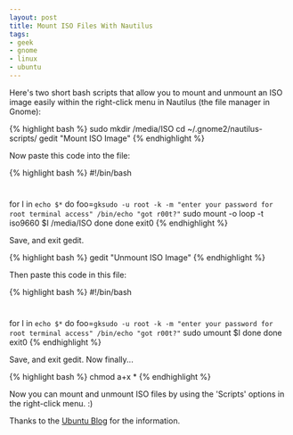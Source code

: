 ```yaml
---
layout: post
title: Mount ISO Files With Nautilus
tags:
- geek
- gnome
- linux
- ubuntu
---
```


Here's two short bash scripts that allow you to mount and unmount an ISO image easily within the
right-click menu in Nautilus (the file manager in Gnome):

{% highlight bash %}
sudo mkdir /media/ISO
cd ~/.gnome2/nautilus-scripts/
gedit "Mount ISO Image"
{% endhighlight %}

Now paste this code into the file:

{% highlight bash %}
#!/bin/bash
#
for I in `echo $*`
do
foo=`gksudo -u root -k -m "enter your password for root terminal access" /bin/echo "got r00t?"`
sudo mount -o loop -t iso9660 $I /media/ISO
done
done
exit0
{% endhighlight %}

Save, and exit gedit.

{% highlight bash %}
gedit "Unmount ISO Image"
{% endhighlight %}

Then paste this code in this file:

{% highlight bash %}
#!/bin/bash
#
for I in `echo $*`
do
foo=`gksudo -u root -k -m "enter your password for root terminal access" /bin/echo "got r00t?"`
sudo umount $I
done
done
exit0
{% endhighlight %}

Save, and exit gedit. Now finally...

{% highlight bash %}
chmod a+x *
{% endhighlight %}

Now you can mount and unmount ISO files by using the 'Scripts' options in the right-click menu. :)

Thanks to the [Ubuntu Blog](http://ubuntu.wordpress.com/2005/10/24/nautilus-script-to-mount-iso-files/) for
the information.
